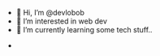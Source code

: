 - 👋 Hi, I’m @devlobob
- 👀 I’m interested in web dev
- 🌱 I’m currently learning some tech stuff..
*
<!---
devlobob/devlobob is a ✨ special ✨ repository because its `README.md` (this file) appears on your GitHub profile.
You can click the Preview link to take a look at your changes.
--->
